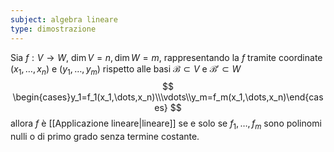 ```yaml
---
subject: algebra lineare
type: dimostrazione
---
```

Sia $f:V\to W$, $\dim V=n,\dim W=m$, rappresentando la $f$ tramite coordinate $(x_1,\dots,x_n)$ e $(y_1,\dots,y_m)$ rispetto alle basi $\mathcal{B}\subset V$ e $\mathcal{B}'\subset W$
$$
\begin{cases}y_1=f_1(x_1,\dots,x_n)\\\vdots\\y_m=f_m(x_1,\dots,x_n)\end{cases}
$$
allora $f$ è [[Applicazione lineare|lineare]] se e solo se $f_1,\dots,f_m$ sono polinomi nulli o di primo grado senza termine costante.